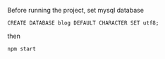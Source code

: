 Before running the project, set mysql database

```
CREATE DATABASE blog DEFAULT CHARACTER SET utf8;
```

then 

```
npm start
```

